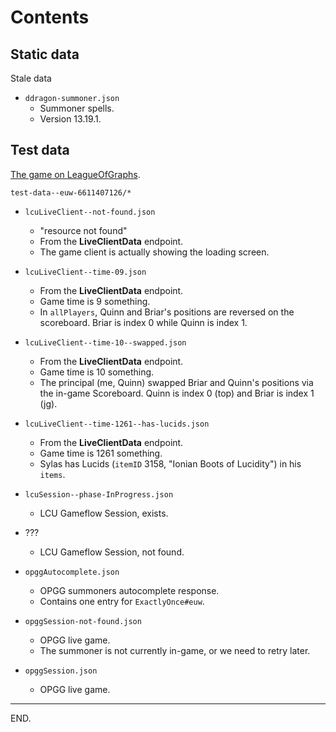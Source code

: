 # Contents

## Static data

Stale data

- `ddragon-summoner.json`
    * Summoner spells.
    * Version 13.19.1.


## Test data

[The game on LeagueOfGraphs](https://www.leagueofgraphs.com/match/euw/6611407126#participant1).

`test-data--euw-6611407126/*`

- `lcuLiveClient--not-found.json`
    * "resource not found"
    * From the **LiveClientData** endpoint.
    * The game client is actually showing the loading screen.

- `lcuLiveClient--time-09.json`
    * From the **LiveClientData** endpoint.
    * Game time is 9 something.
    * In `allPlayers`, Quinn and Briar's positions are reversed on the scoreboard.
    Briar is index 0 while Quinn is index 1.

- `lcuLiveClient--time-10--swapped.json`
    * From the **LiveClientData** endpoint.
    * Game time is 10 something.
    * The principal (me, Quinn) swapped Briar and Quinn's positions via the in-game Scoreboard.
    Quinn is index 0 (top) and Briar is index 1 (jg).

- `lcuLiveClient--time-1261--has-lucids.json`
    * From the **LiveClientData** endpoint.
    * Game time is 1261 something.
    * Sylas has Lucids (`itemID` 3158, "Ionian Boots of Lucidity") in his `items`.

- `lcuSession--phase-InProgress.json`
    * LCU Gameflow Session, exists.

- ???
    * LCU Gameflow Session, not found.
    
- `opggAutocomplete.json`
    * OPGG summoners autocomplete response.
    * Contains one entry for `ExactlyOnce#euw`.

- `opggSession-not-found.json`
    * OPGG live game.
    * The summoner is not currently in-game, or we need to retry later.
    
- `opggSession.json`
    * OPGG live game.

---

END.
